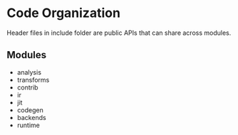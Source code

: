 # Code Organization

Header files in include folder are public APIs that can share across modules.

## Modules

- analysis
- transforms
- contrib
- ir
- jit
- codegen
- backends
- runtime

